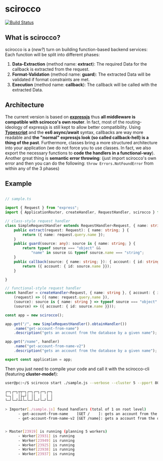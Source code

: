 # scirocco
[![Build Status](https://travis-ci.org/jakoblorz/scirocco.svg?branch=master)](https://travis-ci.org/jakoblorz/scirocco)
## What is scirocco?
scirocco is a (*new?*) turn on building function-based backend services:
Each function will be split into different phases:
1. **Data-Extraction** (method name: **extract**): The required Data for the callback
is extracted from the request.
2. **Format-Validation** (method name: **guard**): The extracted Data will be validated
if format constraints are met.
3. **Execution** (method name: **callback**): The callback will be called with the extracted Data.

## Architecture
The current version is based on [**expressjs**](https://github.com/expressjs/express) thus **all
middleware is compatible with scirocco's own router**. In fact, most of the routing-ideology of expressjs
is still kept to allow better compatibility. Using [**Typescript**](http://www.typescriptlang.org/)
and the **es6 async/await** syntax, callbacks are way more readable and **the "normal" expressjs look (so called callback-hell) is a thing of the past**. Furthermore, classes bring a more structured architecture into your application (we do not force you to use classes. In fact, we also export the necessary functions to **code the handlers in a functional-way**). Another great thing is **semantic error throwing**: (just import scirocco's own error and then you can do the following: `throw Errors.NotFoundError` from within any of the 3 phases)

## Example
```typescript

// sample.ts

import { Request } from "express";
import { ApplicationRouter, createHandler, RequestHandler, scirocco } from "./";

// class-style request handler
class SimpleRequestHandler extends RequestHandler<Request, { name: string }, { account: { id: string }}> {
    public extract(request: Request): { name: string; } {
        return ({ name: request.query.name });
    }
    public guard(source: any): source is { name: string; } {
        return typeof source === "object" &&
            "name" in source && typeof source.name === "string";
    }
    public callback(source: { name: string; }): { account: { id: string; }; } {
        return ({ account: { id: source.name }});
    }

}

// functional-style request handler
const handler = createHandler<Request, { name: string }, { account: { id: string }}>(
    (request) => ({ name: request.query.name }),
    (source): source is { name: string } => typeof source === "object" && "name" in source,
    (source) => ({ account: { id: source.name }}));

const app = new scirocco();

app.get("/", new SimpleRequestHandler().obtainHandler())
    .name("get-account-from-name")
    .description("gets an account from the database by a given name");

app.get("/name", handler)
    .name("get-account-from-name-v2")
    .description("gets an account from the database by a given name");

export const application = app;

```
Then you just need to compile your code and call it with the scirocco-cli (featuring **cluster-mode!**):
```bash
user@pc:~/$ scirocco start ./sample.js --verbose --cluster 5 --pport 8080 --force

┌─┐┌─┐┬┬─┐┌─┐┌─┐┌─┐┌─┐
└─┐│  │├┬┘│ ││  │  │ │
└─┘└─┘┴┴└─└─┘└─┘└─┘└─┘

> Importer[./sample.js] found handlers (total of 1 on root level)
      - get-account-from-name    [GET /    ]: gets an account from the database by a given name
      - get-account-from-name-v2 [GET /name]: gets a account from the database by a given name


> Master[23919] is running (planning 5 workers)
      - Worker[23931] is running
      - Worker[23949] is running
      - Worker[23925] is running
      - Worker[23938] is running
      - Worker[23937] is running
```
